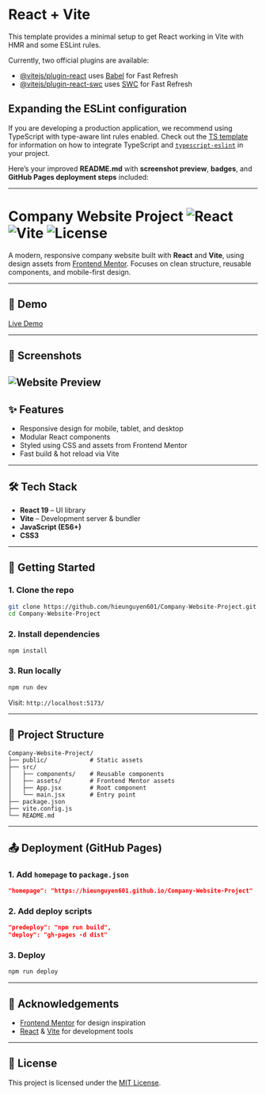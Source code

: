 # React + Vite

This template provides a minimal setup to get React working in Vite with HMR and some ESLint rules.

Currently, two official plugins are available:

- [@vitejs/plugin-react](https://github.com/vitejs/vite-plugin-react/blob/main/packages/plugin-react) uses [Babel](https://babeljs.io/) for Fast Refresh
- [@vitejs/plugin-react-swc](https://github.com/vitejs/vite-plugin-react/blob/main/packages/plugin-react-swc) uses [SWC](https://swc.rs/) for Fast Refresh

## Expanding the ESLint configuration

If you are developing a production application, we recommend using TypeScript with type-aware lint rules enabled. Check out the [TS template](https://github.com/vitejs/vite/tree/main/packages/create-vite/template-react-ts) for information on how to integrate TypeScript and [`typescript-eslint`](https://typescript-eslint.io) in your project.

Here’s your improved **README.md** with **screenshot preview**, **badges**, and **GitHub Pages deployment steps** included:

---

# Company Website Project ![React](https://img.shields.io/badge/React-19-blue) ![Vite](https://img.shields.io/badge/Vite-Frontend-brightgreen) ![License](https://img.shields.io/badge/License-MIT-yellow)

A modern, responsive company website built with **React** and **Vite**, using design assets from [Frontend Mentor](https://www.frontendmentor.io/).
Focuses on clean structure, reusable components, and mobile-first design.

---

## 🔗 Demo

[Live Demo](https://hieunguyen601.github.io/Company-Website-Project/)

---

## 📸 Screenshots

![Website Preview](./public/screenshot.png)
---

## ✨ Features

* Responsive design for mobile, tablet, and desktop
* Modular React components
* Styled using CSS and assets from Frontend Mentor
* Fast build & hot reload via Vite

---

## 🛠 Tech Stack

* **React 19** – UI library
* **Vite** – Development server & bundler
* **JavaScript (ES6+)**
* **CSS3**

---

## 🚀 Getting Started

### 1. Clone the repo

```bash
git clone https://github.com/hieunguyen601/Company-Website-Project.git
cd Company-Website-Project
```

### 2. Install dependencies

```bash
npm install
```

### 3. Run locally

```bash
npm run dev
```

Visit: `http://localhost:5173/`

---

## 📁 Project Structure

```
Company-Website-Project/
├── public/            # Static assets
├── src/
│   ├── components/    # Reusable components
│   ├── assets/        # Frontend Mentor assets
│   ├── App.jsx        # Root component
│   └── main.jsx       # Entry point
├── package.json
├── vite.config.js
└── README.md
```

---

## 📤 Deployment (GitHub Pages)

### 1. Add `homepage` to `package.json`

```json
"homepage": "https://hieunguyen601.github.io/Company-Website-Project"
```

### 2. Add deploy scripts

```json
"predeploy": "npm run build",
"deploy": "gh-pages -d dist"
```

### 3. Deploy

```bash
npm run deploy
```

---

## 🙌 Acknowledgements

* [Frontend Mentor](https://www.frontendmentor.io/) for design inspiration
* [React](https://react.dev/) & [Vite](https://vitejs.dev/) for development tools

---

## 📄 License

This project is licensed under the [MIT License](LICENSE).


